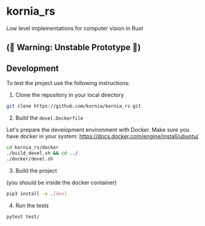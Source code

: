 # kornia_rs
Low level implementations for computer vision in Rust

## (🚨 Warning: Unstable Prototype 🚨)

## Development

To test the project use the following instructions:

1. Clone the repository in your local directory

```bash
git clone https://github.com/kornia/kornia_rs.git
```

2. Build the `devel.Dockerfile`

Let's prepare the development environment with Docker.
Make sure you have docker in your system: https://docs.docker.com/engine/install/ubuntu/

```bash
cd kornia_rs/docker
./build_devel.sh && cd ../ 
./docker/devel.sh
```

3. Build the project

(you should be inside the docker container)

```bash
pip3 install -e .[dev]
```

4. Run the tests

```bash
pytest test/
```